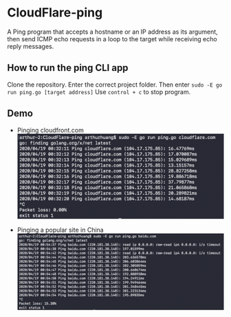 # CloudFlare-ping
A Ping program that accepts a hostname or an IP address as its argument, then send ICMP echo requests in a loop to the target while receiving echo reply messages.

## How to run the ping CLI app
Clone the repository. Enter the correct project folder. Then enter `sudo -E go run ping.go [target address]` Use `control + c` to stop program.

## Demo
* Pinging cloudfront.com
![ping_cloud_front](ping_examples/ping_cf.png)

* Pinging a popular site in China
![ping_baidu](ping_examples/ping_baidu.png)
